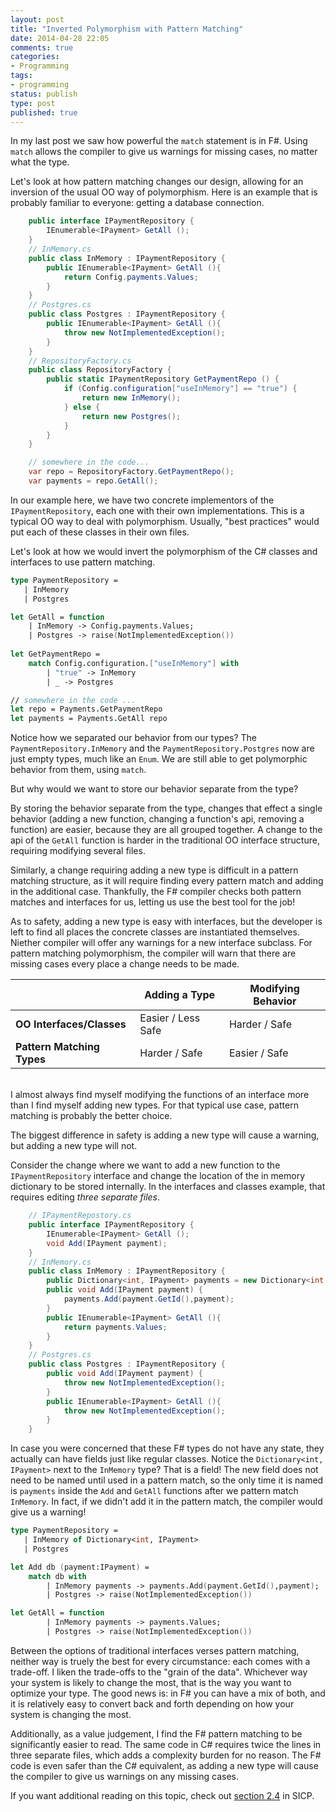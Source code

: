 ```yaml
---
layout: post
title: "Inverted Polymorphism with Pattern Matching"
date: 2014-04-28 22:05
comments: true
categories: 
- Programming
tags:
- programming
status: publish
type: post
published: true
---
```


In my last post we saw how powerful the `match` statement is in
F#. Using `match` allows the compiler to give us warnings for missing
cases, no matter what the type.

Let's look at how pattern matching changes our design, allowing for an
inversion of the usual OO way of polymorphism. Here is an example that
is probably familiar to everyone: getting a database connection.

``` csharp
	public interface IPaymentRepository {
		IEnumerable<IPayment> GetAll ();
	}
    // InMemory.cs
	public class InMemory : IPaymentRepository {
		public IEnumerable<IPayment> GetAll (){
			return Config.payments.Values;
		}
	}
    // Postgres.cs
	public class Postgres : IPaymentRepository {
		public IEnumerable<IPayment> GetAll (){
			throw new NotImplementedException();
		}
	}
    // RepositoryFactory.cs
	public class RepositoryFactory {
		public static IPaymentRepository GetPaymentRepo () {
			if (Config.configuration["useInMemory"] == "true") {
				return new InMemory();
			} else {
				return new Postgres();
			}
		}
	}

    // somewhere in the code...
    var repo = RepositoryFactory.GetPaymentRepo();
    var payments = repo.GetAll();
```

In our example here, we have two concrete implementors of the
`IPaymentRepository`, each one with their own implementations. This is
a typical OO way to deal with polymorphism. Usually, "best practices"
would put each of these classes in their own files.

Let's look at how we would invert the polymorphism of the C# classes
and interfaces to use pattern matching.

``` fsharp
type PaymentRepository = 
   | InMemory
   | Postgres

let GetAll = function
    | InMemory -> Config.payments.Values;
    | Postgres -> raise(NotImplementedException())
        
let GetPaymentRepo = 
    match Config.configuration.["useInMemory"] with
        | "true" -> InMemory
        | _ -> Postgres 

// somewhere in the code ...
let repo = Payments.GetPaymentRepo
let payments = Payments.GetAll repo
```

Notice how we separated our behavior from our types? The
`PaymentRepository.InMemory` and the `PaymentRepository.Postgres` now
are just empty types, much like an `Enum`. We are still able to get
polymorphic behavior from them, using `match`. 

But why would we want to store our behavior separate from the type?

By storing the behavior separate from the type, changes that effect a
single behavior (adding a new function, changing a function's api,
removing a function) are easier, because they are all grouped
together. A change to the api of the `GetAll` function is harder in
the traditional OO interface structure, requiring modifying several
files.

Similarly, a change requiring adding a new type is difficult in a
pattern matching structure, as it will require finding every pattern
match and adding in the additional case. Thankfully, the F# compiler
checks both pattern matches and interfaces for us, letting us use the
best tool for the job!

As to safety, adding a new type is easy with interfaces, but the
developer is left to find all places the concrete classes are
instantiated themselves. Niether compiler will offer any warnings for
a new interface subclass. For pattern matching polymorphism, the
compiler will warn that there are missing cases every place a change
needs to be made.

|| Adding a Type  | Modifying Behavior |
|------------- |------------- | ------------- |
|**OO Interfaces/Classes**  |  Easier / Less Safe  | Harder / Safe 
|**Pattern Matching Types**  |  Harder / Safe  | Easier / Safe

<br />
I almost always find myself modifying the functions of an
interface more than I find myself adding new types. For that typical
use case, pattern matching is probably the better choice.


The biggest difference in safety is adding a new type will cause a
warning, but adding a new type will not.

Consider the change where we want to add a new function to the
`IPaymentRepository` interface and change the location of the in
memory dictionary to be stored internally. In the interfaces and
classes example, that requires editing _three separate files_.

``` csharp
    // IPaymentRepostory.cs
	public interface IPaymentRepository {
		IEnumerable<IPayment> GetAll ();
		void Add(IPayment payment);
	}
    // InMemory.cs
	public class InMemory : IPaymentRepository {
		public Dictionary<int, IPayment> payments = new Dictionary<int, IPayment>();
		public void Add(IPayment payment) {
			payments.Add(payment.GetId(),payment);
		}
		public IEnumerable<IPayment> GetAll (){
			return payments.Values;
		}
	}
    // Postgres.cs
	public class Postgres : IPaymentRepository {
		public void Add(IPayment payment) {
			throw new NotImplementedException();
		}
		public IEnumerable<IPayment> GetAll (){
			throw new NotImplementedException();
		}
	}
```

In case you were concerned that these F# types do not have any state,
they actually can have fields just like regular classes. Notice the
`Dictionary<int, IPayment>` next to the `InMemory` type? That is a
field! The new field does not need to be named until used in a pattern
match, so the only time it is named is `payments` inside the `Add` and
`GetAll` functions after we pattern match `InMemory`. In fact, if we
didn't add it in the pattern match, the compiler would give us a
warning!

``` fsharp
type PaymentRepository = 
   | InMemory of Dictionary<int, IPayment>
   | Postgres

let Add db (payment:IPayment) = 
    match db with
        | InMemory payments -> payments.Add(payment.GetId(),payment);
        | Postgres -> raise(NotImplementedException())

let GetAll = function
        | InMemory payments -> payments.Values;
        | Postgres -> raise(NotImplementedException())
```

Between the options of traditional interfaces verses pattern matching,
neither way is truely the best for every circumstance: each comes with
a trade-off. I liken the trade-offs to the "grain of the
data". Whichever way your system is likely to change the most, that is
the way you want to optimize your type. The good news is: in F# you
can have a mix of both, and it is relatively easy to convert back and
forth depending on how your system is changing the most.

Additionally, as a value judgement, I find the F# pattern matching to
be significantly easier to read. The same code in C# requires twice
the lines in three separate files, which adds a complexity burden for
no reason. The F# code is even safer than the C# equivalent, as adding
a new type will cause the compiler to give us warnings on any missing
cases.

If you want additional reading on this topic, check out <a
href="http://mitpress.mit.edu/sicp/full-text/book/book-Z-H-17.html#%_sec_2.4">section
2.4</a> in SICP.
